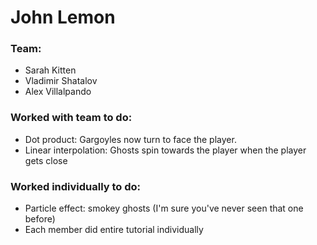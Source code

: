 # John Lemon

### Team:
- Sarah Kitten
- Vladimir Shatalov
- Alex Villalpando

### Worked with team to do:
- Dot product: Gargoyles now turn to face the player.
- Linear interpolation: Ghosts spin towards the player when the player gets close

### Worked individually to do:
- Particle effect: smokey ghosts (I'm sure you've never seen that one before)
- Each member did entire tutorial individually
